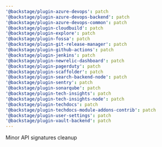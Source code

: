 ```yaml
---
'@backstage/plugin-azure-devops': patch
'@backstage/plugin-azure-devops-backend': patch
'@backstage/plugin-azure-devops-common': patch
'@backstage/plugin-cloudbuild': patch
'@backstage/plugin-explore': patch
'@backstage/plugin-fossa': patch
'@backstage/plugin-git-release-manager': patch
'@backstage/plugin-github-actions': patch
'@backstage/plugin-jenkins': patch
'@backstage/plugin-newrelic-dashboard': patch
'@backstage/plugin-pagerduty': patch
'@backstage/plugin-scaffolder': patch
'@backstage/plugin-search-backend-node': patch
'@backstage/plugin-sentry': patch
'@backstage/plugin-sonarqube': patch
'@backstage/plugin-tech-insights': patch
'@backstage/plugin-tech-insights-node': patch
'@backstage/plugin-techdocs': patch
'@backstage/plugin-techdocs-module-addons-contrib': patch
'@backstage/plugin-user-settings': patch
'@backstage/plugin-vault-backend': patch
---
```


Minor API signatures cleanup

